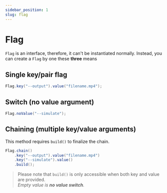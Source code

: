 ```yaml
---
sidebar_position: 1
slug: flag
---
```


# Flag

`Flag` is an interface, therefore, it can't be instantiated normally. Instead, you can
create a `Flag` by one these **three** means

## Single key/pair flag

```java
Flag.key("--output").value("filename.mp4");
```

## Switch (no value argument)

```java
Flag.noValue("--simulate");
```

## Chaining (multiple key/value arguments)

This method requires `build()` to finalize the chain.

```java
Flag.chain()
    .key("--output").value("filename.mp4")
    .key("--simulate").value()
    .build();
```

> Please note that `build()` is only accessible when both key and value are provided.\
> _Empty value is **no value switch**._